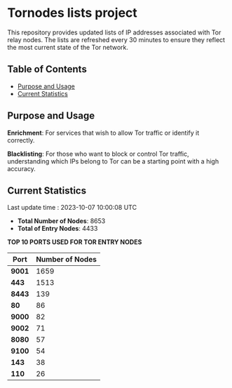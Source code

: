 # Tornodes lists project

This repository provides updated lists of IP addresses associated with Tor relay nodes. The lists are refreshed every 30 minutes to ensure they reflect the most current state of the Tor network.

## Table of Contents

- [Purpose and Usage](#purpose-and-usage)
- [Current Statistics](#current-statistics)


## Purpose and Usage

**Enrichment**: For services that wish to allow Tor traffic or identify it correctly.

**Blacklisting**: For those who want to block or control Tor traffic, understanding which IPs belong to Tor can be a starting point with a high accuracy.

## Current Statistics

Last update time : 2023-10-07 10:00:08 UTC

- **Total Number of Nodes**: 8653
- **Total of Entry Nodes**: 4433

**TOP 10 PORTS USED FOR TOR ENTRY NODES**

| **Port** | **Number of Nodes** |
|------|-----------------|
| **9001**   | 1659  |
| **443**   | 1513  |
| **8443**   | 139  |
| **80**   | 86  |
| **9000**   | 82  |
| **9002**   | 71  |
| **8080**   | 57  |
| **9100**   | 54  |
| **143**   | 38  |
| **110**   | 26  |

